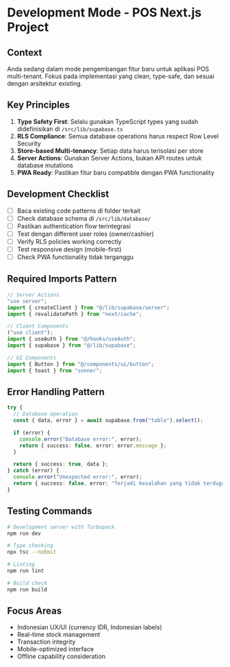 # Development Mode - POS Next.js Project

## Context

Anda sedang dalam mode pengembangan fitur baru untuk aplikasi POS multi-tenant. Fokus pada implementasi yang clean, type-safe, dan sesuai dengan arsitektur existing.

## Key Principles

1. **Type Safety First**: Selalu gunakan TypeScript types yang sudah didefinisikan di `/src/lib/supabase.ts`
2. **RLS Compliance**: Semua database operations harus respect Row Level Security
3. **Store-based Multi-tenancy**: Setiap data harus terisolasi per store
4. **Server Actions**: Gunakan Server Actions, bukan API routes untuk database mutations
5. **PWA Ready**: Pastikan fitur baru compatible dengan PWA functionality

## Development Checklist

- [ ] Baca existing code patterns di folder terkait
- [ ] Check database schema di `/src/lib/database/`
- [ ] Pastikan authentication flow terintegrasi
- [ ] Test dengan different user roles (owner/cashier)
- [ ] Verify RLS policies working correctly
- [ ] Test responsive design (mobile-first)
- [ ] Check PWA functionality tidak terganggu

## Required Imports Pattern

```typescript
// Server Actions
"use server";
import { createClient } from "@/lib/supabase/server";
import { revalidatePath } from "next/cache";

// Client Components
("use client");
import { useAuth } from "@/hooks/useAuth";
import { supabase } from "@/lib/supabase";

// UI Components
import { Button } from "@/components/ui/button";
import { toast } from "sonner";
```

## Error Handling Pattern

```typescript
try {
  // Database operation
  const { data, error } = await supabase.from("table").select();

  if (error) {
    console.error("Database error:", error);
    return { success: false, error: error.message };
  }

  return { success: true, data };
} catch (error) {
  console.error("Unexpected error:", error);
  return { success: false, error: "Terjadi kesalahan yang tidak terduga" };
}
```

## Testing Commands

```bash
# Development server with Turbopack
npm run dev

# Type checking
npx tsc --noEmit

# Linting
npm run lint

# Build check
npm run build
```

## Focus Areas

- Indonesian UX/UI (currency IDR, Indonesian labels)
- Real-time stock management
- Transaction integrity
- Mobile-optimized interface
- Offline capability consideration
